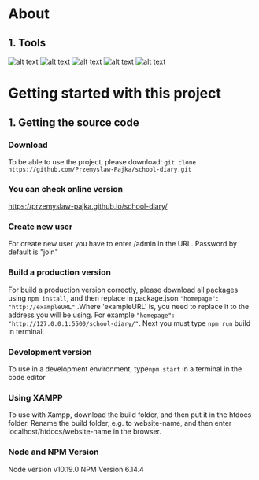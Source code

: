 # About
## 1. Tools
![alt text](https://img.shields.io/badge/HTML5-E34F26?style=for-the-badge&logo=html5&logoColor=white)
![alt text](https://img.shields.io/badge/CSS3-1572B6?style=for-the-badge&logo=css3&logoColor=white)
![alt text](https://img.shields.io/badge/JavaScript-323330?style=for-the-badge&logo=javascript&logoColor=F7DF1E)
![alt text](https://img.shields.io/badge/React-20232A?style=for-the-badge&logo=react&logoColor=61DAFB)
![alt text](https://img.shields.io/badge/styled--components-DB7093?style=for-the-badge&logo=styled-components&logoColor=white)


# Getting started with this project
## 1. Getting the source code
### Download
To be able to use the project, please download:
`git clone https://github.com/Przemyslaw-Pajka/school-diary.git`

### You can check online version 
https://przemyslaw-pajka.github.io/school-diary/

### Create new user
For create new user you have to enter /admin in the URL. Password by default is "join"

### Build a production version
For build a production version correctly, please download all packages using `npm install`, and then replace in package.json `"homepage": "http://exampleURL"` .Where 'exampleURL' is, you need to replace it to the address you will be using. For example `"homepage": "http://127.0.0.1:5500/school-diary/"`. Next you must type `npm run` build in terminal.

### Development version
To use in a development environment, type`npm start` in a terminal in the code editor

### Using XAMPP
To use with Xampp, download the build folder, and then put it in the htdocs folder. Rename the build folder, e.g. to website-name, and then enter localhost/htdocs/website-name in the browser.

### Node and NPM Version
Node version v10.19.0
NPM Version 6.14.4
